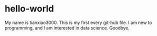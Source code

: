 # hello-world

My name is tianxiao3000. This is my first every git-hub file. I am new to programming, and I am interested in data science. Goodbye.

